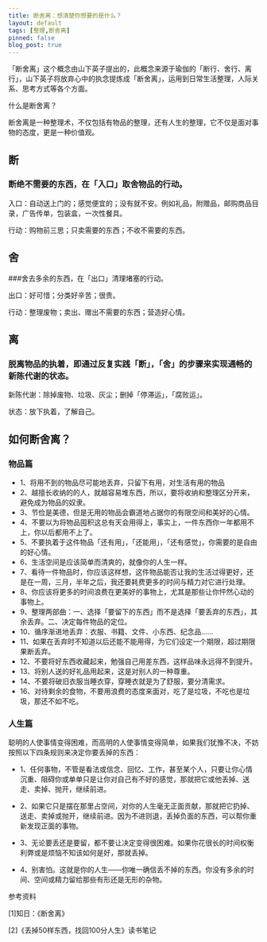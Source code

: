 ```yaml
---
title: 断舍离：想清楚你想要的是什么？
layout: default
tags: [整理,断舍离]
pinned: false
blog_post: true
---
```




「断舍离」这个概念由山下英子提出的，此概念来源于瑜伽的「断行、舍行、离行」，山下英子将放弃心中的执念提炼成「断舍离」，运用到日常生活整理，人际关系、思考方式等各个方面。

什么是断舍离？

断舍离是一种整理术，不仅包括有物品的整理，还有人生的整理，它不仅是面对事物的态度，更是一种价值观。

## 断

### 断绝不需要的东西，在「入口」取舍物品的行动。

入口：自动送上门的；感觉便宜的；没有就不安。例如礼品，附赠品，邮购商品目录，广告传单，包装盒，一次性餐具。

行动：购物前三思；只卖需要的东西；不收不需要的东西。

## 舍

###舍去多余的东西，在「出口」清理堵塞的行动。

出口：好可惜；分类好辛苦；很贵。

行动：整理废物；卖出、赠出不需要的东西；营造好心情。

## 离

### 脱离物品的执着，即通过反复实践「断」，「舍」的步骤来实现通畅的新陈代谢的状态。

新陈代谢：除掉废物、垃圾、灰尘；删掉「停滞运」，「腐败运」。

状态：放下执着，了解自己。

## 如何断舍离？

### 物品篇

- 1、将用不到的物品尽可能地丢弃，只留下有用，对生活有用的物品
- 2、越擅长收纳的的人，就越容易堆东西，所以，要将收纳和整理区分开来，避免成为物品的奴隶。
- 3、节俭是美德，但是无用的物品会霸道地占据你的有限空间和美好的心情。
- 4、不要以为将物品囤积这总有天会用得上，事实上，一件东西你一年都用不上，你以后都用不上了。
- 5、不要执着于这件物品「还有用」，「还能用」，「还有感觉」，你需要的是自由的好心情。
- 6、生活空间是应该简单而清爽的，就像你的人生一样。
- 7、看待一件物品时，你应该这样想，这件物品能否让我的生活过得更好，还是在一周，三月，半年之后，我还要耗费更多的时间与精力对它进行处理。
- 8、你应该将更多的时间浪费在更美好的事物上，尤其是那些让你怦然心动的事物上。
- 9、整理两部曲：一、选择「要留下的东西」而不是选择「要丢弃的东西」，其余丢弃。二、决定每件物品的定位。
- 10、循序渐进地丢弃：衣服、书籍、文件、小东西、纪念品……
- 11、如果在丢弃时不知道以后还能不能用得，为它们设定一个期限，超过期限果断丢弃。
- 12、不要将好东西收藏起来，勉强自己用差东西，这样品味永远得不到提升。
- 13、将别人送的好礼品用起来，这是对别人的一种尊重。
- 14、不要将破旧衣服当睡衣穿，穿睡衣就是为了舒服，要分清需求。
- 16、对待剩余的食物，不要用浪费的态度来面对，吃了是垃圾，不吃也是垃圾，那还不如不吃。

### 人生篇

聪明的人使事情变得困难，而高明的人使事情变得简单，如果我们犹豫不决，不妨按照以下四条规则来决定你要丢掉的东西：

- 1、任何事物，不管是看法或信念、回忆、工作，甚至某个人，只要让你心情沉重、阻碍你或单单只是让你对自己有不好的感觉，那就把它或他丢掉、送走、卖掉、抛开，继续前进。

- 2、如果它只是摆在那里占空间，对你的人生毫无正面贡献，那就把它扔掉、送走、卖掉或抛开，继续前进。因为不进则退，丢掉负面的东西，可以帮你重新发现正面的事物。

- 3、无论要丢还是要留，都不要让决定变得很困难。如果你花很长的时间权衡利弊或是烦恼不知该如何是好，那就丢掉。

- 4、别害怕。这就是你的人生——你唯一确信丢不掉的东西。你没有多余的时间、空间或精力留给那些有形还是无形的杂物。

参考资料

[1]知日：《断舍离》

[2]《丢掉50样东西，找回100分人生》读书笔记


